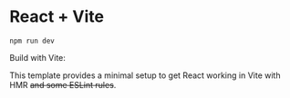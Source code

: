 # React + Vite

```shell
npm run dev
```

Build with Vite: 

This template provides a minimal setup to get React working in Vite with HMR ~~and some ESLint rules~~.
